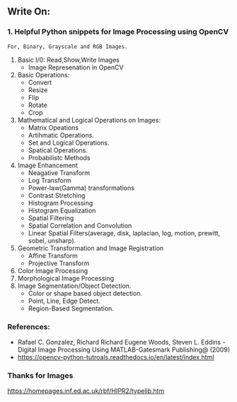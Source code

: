 
## Write On:
### 1. Helpful Python snippets for Image Processing using OpenCV
    For, Binary, Grayscale and RGB Images.
1. Basic I/0: Read,Show,Write Images
    - Image Represenation in OpenCV
2. Basic Operations:
    - Convert
    - Resize
    - Flip
    - Rotate
    - Crop
3. Mathematical and Logical Operations on Images:
    - Matrix Opeations
    - Artihmatic Operations.
    - Set and Logical Operations.
    - Spatical Operations.
    - Probabilistc Methods
4. Image Enhancement
    - Neagative Transform
    - Log Transform
    - Power-law(Gamma) transformations
    - Contrast Stretching
    - Histogram Processing
    - Histogram Equalization
    - Spatial Filtering
    - Spatial Correlation and Convolution
    - Linear Spatial Filters(average, disk, laplacian, log, motion, prewitt, sobel, unsharp).
5. Geometric Transformation and Image Registration
    - Affine Transform
    - Projective Transform
6. Color Image Processing
7. Morphological Image Processing
8. Image Segmentation/Object Detection.
    - Color or shape based object detection.
    - Point, Line, Edge Detect.
    - Region-Based Segmentation.


### References:
+ Rafael C. Gonzalez, Richard Richard Eugene Woods, Steven L. Eddins - Digital Image Processing Using MATLAB-Gatesmark Publishing@ (2009)
+ https://opencv-python-tutroals.readthedocs.io/en/latest/index.html

### Thanks for Images
https://homepages.inf.ed.ac.uk/rbf/HIPR2/typelib.htm

